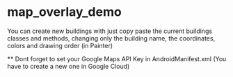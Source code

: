 # map_overlay_demo

You can create new buildings with just copy paste the current buildings classes and methods, changing only the building name, the coordinates, colors and drawing order (in Painter)

** Dont forget to set your Google Maps API Key in AndroidManifest.xml (You have to create a new one in Google Cloud)
